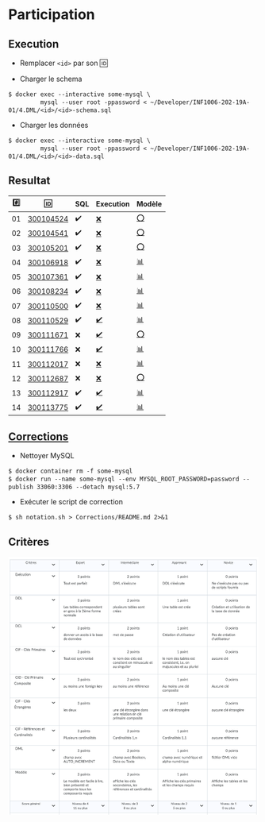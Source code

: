 # Participation

## Execution

* Remplacer `<id>` par son :id:

* Charger le schema

```
$ docker exec --interactive some-mysql \
         mysql --user root -ppassword < ~/Developer/INF1006-202-19A-01/4.DML/<id>/<id>-schema.sql
```

* Charger les données

```
$ docker exec --interactive some-mysql \
         mysql --user root -ppassword < ~/Developer/INF1006-202-19A-01/4.DML/<id>/<id>-data.sql
```

## Resultat


|:hash:| :id:                   | SQL                | Execution                                            | Modèle |
|------|------------------------|--------------------|------------------------------------------------------|--------|
| 01   | [300104524](300104524) | :heavy_check_mark: | [:x:](Corrections#etudiant-300104524)                | [:o:](300104524) |
| 02   | [300104541](300104541) | :heavy_check_mark: | [:x:](Corrections#etudiant-300104541)                | [:o:](300104541) |
| 03   | [300105201](300105201) | :heavy_check_mark: | [:x:](Corrections#etudiant-300105201)                | [:o:](300105201) |
| 04   | [300106918](300106918) | :heavy_check_mark: | [:x:](Corrections#etudiant-300106918)                | [:bar_chart:](300106918) |
| 05   | [300107361](300107361) | :heavy_check_mark: | [:x:](Corrections#etudiant-300107361)                | [:bar_chart:](300107361) |
| 06   | [300108234](300108234) | :heavy_check_mark: | [:x:](Corrections#etudiant-300108234)                | [:bar_chart:](300108234) |
| 07   | [300110500](300110500) | :heavy_check_mark: | [:x:](Corrections#etudiant-300110500)                | [:bar_chart:](300110500) |
| 08   | [300110529](300110529) | :heavy_check_mark: | [:heavy_check_mark:](Corrections#etudiant-300110529) | [:bar_chart:](300110529) |
| 09   | [300111671](300111671) | :x:                | [:heavy_check_mark:](Corrections#etudiant-300110529) | [:o:](300111671) |
| 10   | [300111766](300111766) | :x:                | [:heavy_check_mark:](Corrections#etudiant-300111766) | [:bar_chart:](300111766) |
| 11   | [300112017](300112017) | :x:                | [:x:](Corrections#etudiant-300112017)                | [:bar_chart:](300112017) |
| 12   | [300112687](300112687) | :x:                | [:x:](Corrections#etudiant-300112687)                | [:o:](300112687) |
| 13   | [300112917](300112917) | :heavy_check_mark: | [:heavy_check_mark:](Corrections#etudiant-300112917) | [:bar_chart:](300112917) |
| 14   | [300113775](300113775) | :heavy_check_mark: | [:heavy_check_mark:](Corrections#etudiant-300113775) | [:bar_chart:](300113775) |

## [Corrections](Corrections)

* Nettoyer MySQL

```
$ docker container rm -f some-mysql
$ docker run --name some-mysql --env MYSQL_ROOT_PASSWORD=password --publish 33060:3306 --detach mysql:5.7
```

* Exécuter le script de correction

```
$ sh notation.sh > Corrections/README.md 2>&1
```

## Critères

![image](images/Criteres.png)
